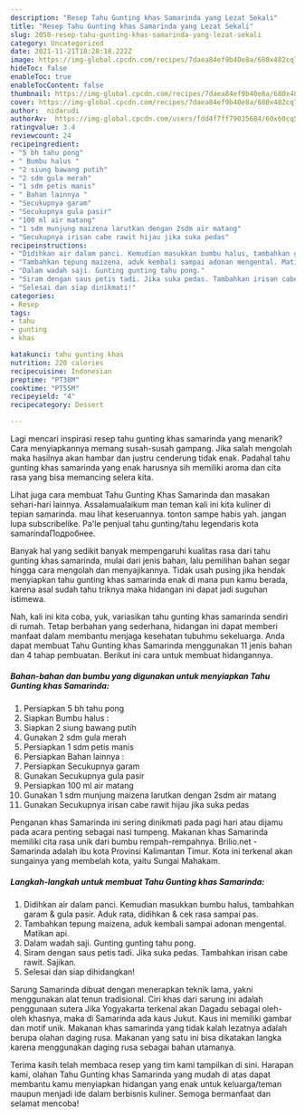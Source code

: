 ```yaml
---
description: "Resep Tahu Gunting khas Samarinda yang Lezat Sekali"
title: "Resep Tahu Gunting khas Samarinda yang Lezat Sekali"
slug: 2058-resep-tahu-gunting-khas-samarinda-yang-lezat-sekali
category: Uncategorized
date: 2021-11-21T18:28:18.222Z
image: https://img-global.cpcdn.com/recipes/7daea84ef9b40e8a/680x482cq70/tahu-gunting-khas-samarinda-foto-resep-utama.jpg
hideToc: false
enableToc: true
enableTocContent: false
thumbnail: https://img-global.cpcdn.com/recipes/7daea84ef9b40e8a/680x482cq70/tahu-gunting-khas-samarinda-foto-resep-utama.jpg
cover: https://img-global.cpcdn.com/recipes/7daea84ef9b40e8a/680x482cq70/tahu-gunting-khas-samarinda-foto-resep-utama.jpg
author:  nidarudi
authorAv:  https://img-global.cpcdn.com/users/fdd4f7ff79035684/60x60cq50/avatar.jpg
ratingvalue: 3.4
reviewcount: 24
recipeingredient:
- "5 bh tahu pong"
- " Bumbu halus "
- "2 siung bawang putih"
- "2 sdm gula merah"
- "1 sdm petis manis"
- " Bahan lainnya "
- "Secukupnya garam"
- "Secukupnya gula pasir"
- "100 ml air matang"
- "1 sdm munjung maizena larutkan dengan 2sdm air matang"
- "Secukupnya irisan cabe rawit hijau jika suka pedas"
recipeinstructions:
- "Didihkan air dalam panci. Kemudian masukkan bumbu halus, tambahkan garam &amp; gula pasir. Aduk rata, didihkan &amp; cek rasa sampai pas."
- "Tambahkan tepung maizena, aduk kembali sampai adonan mengental. Matikan api."
- "Dalam wadah saji. Gunting gunting tahu pong."
- "Siram dengan saus petis tadi. Jika suka pedas. Tambahkan irisan cabe rawit. Sajikan."
- "Selesai dan siap dinikmati!"
categories:
- Resep
tags:
- tahu
- gunting
- khas

katakunci: tahu gunting khas 
nutrition: 220 calories
recipecuisine: Indonesian
preptime: "PT38M"
cooktime: "PT55M"
recipeyield: "4"
recipecategory: Dessert

---
```



Lagi mencari inspirasi resep tahu gunting khas samarinda yang menarik? Cara menyiapkannya memang susah-susah gampang. Jika salah mengolah maka hasilnya akan hambar dan justru cenderung tidak enak. Padahal tahu gunting khas samarinda yang enak harusnya sih memiliki aroma dan cita rasa yang bisa memancing selera kita.


Lihat juga cara membuat Tahu Gunting Khas Samarinda dan masakan sehari-hari lainnya. Assalamualaikum man teman kali ini kita kuliner di tepian samarinda. mau lihat keseruannya. tonton sampe habis yah. jangan lupa subscribelike. Pa&#39;le penjual tahu gunting/tahu legendaris kota samarindaПодробнее.

Banyak hal yang sedikit banyak mempengaruhi kualitas rasa dari tahu gunting khas samarinda, mulai dari jenis bahan, lalu pemilihan bahan segar hingga cara mengolah dan menyajikannya. Tidak usah pusing jika hendak menyiapkan tahu gunting khas samarinda enak di mana pun kamu berada, karena asal sudah tahu triknya maka hidangan ini dapat jadi suguhan istimewa.


Nah, kali ini kita coba, yuk, variasikan tahu gunting khas samarinda sendiri di rumah. Tetap berbahan yang sederhana, hidangan ini dapat memberi manfaat dalam membantu menjaga kesehatan tubuhmu sekeluarga. Anda dapat membuat Tahu Gunting khas Samarinda menggunakan 11 jenis bahan dan 4 tahap pembuatan. Berikut ini cara untuk membuat hidangannya.

<!--inarticleads1-->

##### Bahan-bahan dan bumbu yang digunakan untuk menyiapkan Tahu Gunting khas Samarinda:

1. Persiapkan 5 bh tahu pong
1. Siapkan  Bumbu halus :
1. Siapkan 2 siung bawang putih
1. Gunakan 2 sdm gula merah
1. Persiapkan 1 sdm petis manis
1. Persiapkan  Bahan lainnya :
1. Persiapkan Secukupnya garam
1. Gunakan Secukupnya gula pasir
1. Persiapkan 100 ml air matang
1. Gunakan 1 sdm munjung maizena larutkan dengan 2sdm air matang
1. Gunakan Secukupnya irisan cabe rawit hijau jika suka pedas


Penganan khas Samarinda ini sering dinikmati pada pagi hari atau dijamu pada acara penting sebagai nasi tumpeng. Makanan khas Samarinda memiliki cita rasa unik dari bumbu rempah-rempahnya. Brilio.net - Samarinda adalah ibu kota Provinsi Kalimantan Timur. Kota ini terkenal akan sungainya yang membelah kota, yaitu Sungai Mahakam. 

<!--inarticleads2-->

##### Langkah-langkah untuk membuat Tahu Gunting khas Samarinda:

1. Didihkan air dalam panci. Kemudian masukkan bumbu halus, tambahkan garam &amp; gula pasir. Aduk rata, didihkan &amp; cek rasa sampai pas.
1. Tambahkan tepung maizena, aduk kembali sampai adonan mengental. Matikan api.
1. Dalam wadah saji. Gunting gunting tahu pong.
1. Siram dengan saus petis tadi. Jika suka pedas. Tambahkan irisan cabe rawit. Sajikan.
1. Selesai dan siap dihidangkan!

Sarung Samarinda dibuat dengan menerapkan teknik lama, yakni menggunakan alat tenun tradisional. Ciri khas dari sarung ini adalah penggunaan sutera Jika Yogyakarta terkenal akan Dagadu sebagai oleh-oleh khasnya, maka di Samarinda ada kaus Jukut. Kaus ini memiliki gambar dan motif unik. Makanan khas samarinda yang tidak kalah lezatnya adalah berupa olahan daging rusa. Makanan yang satu ini bisa dikatakan langka karena menggunakan daging rusa sebagai bahan utamanya. 

Terima kasih telah membaca resep yang tim kami tampilkan di sini. Harapan kami, olahan Tahu Gunting khas Samarinda yang mudah di atas dapat membantu kamu menyiapkan hidangan yang enak untuk keluarga/teman maupun menjadi ide dalam berbisnis kuliner. Semoga bermanfaat dan selamat mencoba!
